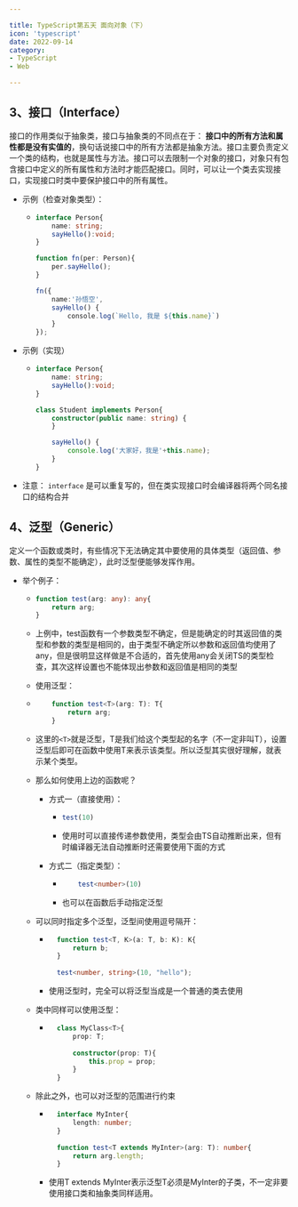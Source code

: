 ```yaml
---

title: TypeScript第五天 面向对象（下）
icon: 'typescript'
date: 2022-09-14
category:
- TypeScript
- Web

---
```


## 3、接口（Interface）

接口的作用类似于抽象类，接口与抽象类的不同点在于： **接口中的所有方法和属性都是没有实值的**，换句话说接口中的所有方法都是抽象方法。接口主要负责定义一个类的结构，也就是属性与方法。接口可以去限制一个对象的接口，对象只有包含接口中定义的所有属性和方法时才能匹配接口。同时，可以让一个类去实现接口，实现接口时类中要保护接口中的所有属性。

- 示例（检查对象类型）：
  
  - ```typescript
    interface Person{
        name: string;
        sayHello():void;
    }
    
    function fn(per: Person){
        per.sayHello();
    }
    
    fn({
        name:'孙悟空', 
        sayHello() {
            console.log(`Hello, 我是 ${this.name}`)
        }
    });
    ```

- 示例（实现）
  
  - ```typescript
    interface Person{
        name: string;
        sayHello():void;
    }
    
    class Student implements Person{
        constructor(public name: string) {
        }
    
        sayHello() {
            console.log('大家好，我是'+this.name);
        }
    }
    ```

- 注意： `interface` 是可以重复写的，但在类实现接口时会编译器将两个同名接口的结构合并

## 4、泛型（Generic）

定义一个函数或类时，有些情况下无法确定其中要使用的具体类型（返回值、参数、属性的类型不能确定），此时泛型便能够发挥作用。

- 举个例子：
  
  - ```typescript
    function test(arg: any): any{
        return arg;
    }
    ```
  
  - 上例中，test函数有一个参数类型不确定，但是能确定的时其返回值的类型和参数的类型是相同的，由于类型不确定所以参数和返回值均使用了any，但是很明显这样做是不合适的，首先使用any会关闭TS的类型检查，其次这样设置也不能体现出参数和返回值是相同的类型
  
  - 使用泛型：
  
  - ```typescript
        function test<T>(arg: T): T{
            return arg;
        }
    ```
  
  - 这里的```<T>```就是泛型，T是我们给这个类型起的名字（不一定非叫T），设置泛型后即可在函数中使用T来表示该类型。所以泛型其实很好理解，就表示某个类型。
  
  - 那么如何使用上边的函数呢？

    - 方式一（直接使用）：

      - ```typescript
        test(10)
        ```

      - 使用时可以直接传递参数使用，类型会由TS自动推断出来，但有时编译器无法自动推断时还需要使用下面的方式

    - 方式二（指定类型）：

      - ```typescript
            test<number>(10)
        ```

      - 也可以在函数后手动指定泛型
  
  - 可以同时指定多个泛型，泛型间使用逗号隔开：

    - ```typescript
        function test<T, K>(a: T, b: K): K{
            return b;
        }
        
        test<number, string>(10, "hello");
      ```

    - 使用泛型时，完全可以将泛型当成是一个普通的类去使用
  
  - 类中同样可以使用泛型：

    - ```typescript
        class MyClass<T>{
            prop: T;
        
            constructor(prop: T){
                this.prop = prop;
            }
        }
      ```
  
  - 除此之外，也可以对泛型的范围进行约束

    - ```typescript
        interface MyInter{
            length: number;
        }
        
        function test<T extends MyInter>(arg: T): number{
            return arg.length;
        }
      ```

    - 使用T extends MyInter表示泛型T必须是MyInter的子类，不一定非要使用接口类和抽象类同样适用。
